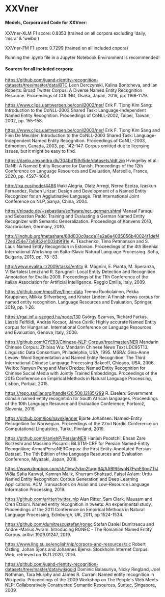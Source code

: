 # XXVner
#### Models, Corpora and Code for XXVner:
XXVner-XLM F1 score: 0.8353 (trained on all corpora excluding 'daily, 'msra' & 'weibo')

XXVner-FM  F1 score: 0.7299 (trained on all included copora)

Running the .ipynb file in a Jupyter Notebook Environment is recommended!

#### Sources for all included corpora:

https://github.com/juand-r/entity-recognition-datasets/tree/master/data/BTC 
Leon Derczynski, Kalina Bontcheva, and Ian Roberts: Broad Twitter Corpus: A Diverse Named Entity Recognition Resource. Proceedings of COLING, Osaka, Japan, 2016, pp. 1169-1179.

https://www.clips.uantwerpen.be/conll2002/ner/ 
Erik F. Tjong Kim Sang: Introduction to the CoNLL-2002 Shared Task: Language-Independent Named Entity Recognition. Proceedings of CoNLL-2002, Taipei, Taiwan, 2002, pp. 155-158.

https://www.clips.uantwerpen.be/conll2003/ner/ 
Erik F. Tjong Kim Sang and Fien De Meulder: Introduction to the CoNLL-2003 Shared Task: Language-Independent Named Entity Recognition. Proceedings of CoNLL-2003, Edmonton, Canada, 2003, pp. 142-147.
Corpus omitted due to licensing issues, but it might be easy to find.

https://danlp.alexandra.dk/304bd159d5de/datasets/ddt.zip
Hvingelby et al.: DaNE: A Named Entity Resource for Danish. Proceedings of the 12th Conference on Language Resources and Evaluation, Marseille, France, 2020, pp. 4597–4604.

http://ixa.eus/node/4486
Iñaki Alegria, Olatz Arregi, Nerea Ezeiza, Izaskun Fernandez, Ruben Urizar: Design and Development of a Named Entity Recognizer for an Agglutinative Language. First International Joint Conference on NLP, Sanya, China, 2004.

https://nlpado.de/~sebastian/software/ner_german.shtml
Manaal Faruqui and Sebastian Padó: Training and Evaluating a German Named Entity Recognizer with Semantic Generalization. Proceedings of Konvens 2010, Saarbrücken, Germany, 2010.

http://linghub.org/metashare/88d030c0acde11e2a6e4005056b40024f1def472ed254e77a8952e1003d9f81e 
A. Tkachenko, Timo Petmanson and S. Laur: Named Entity Recognition in Estonian. Proceedings of the 4th Biennial International Workshop on Balto-Slavic Natural Language Processing. Sofia, Bulgaria, 2013, pp. 78 -83.

http://www.evalita.it/2009/tasks/entity 
B. Magnini, E. Pianta, M. Speranza, V. Bartalesi Lenzi and R. Sprugnoli: Local Entity Detection and Recognition Annotation for Evalita 2009. Proceedings of the 11th Conference of the Italian Association for Artificial Intelligence. Reggio Emilia, Italy, 2009.

https://github.com/mpsilfve/finer-data 
Teemu Ruokolainen, Pekka Kauppinen, Miikka Silfverberg, and Krister Lindén: A finnish news corpus for named entity recognition. Language Resources and Evaluation, Springer, 2019, pp. 1-26.

https://rgai.inf.u-szeged.hu/node/130 
György Szarvas, Richárd Farkas, László Felföldi, András Kocsor, János Csirik: Highly accurate Named Entity corpus for Hungarian. International Conference on Language Resources and Evaluation, Genova, Italy, 2006.

https://github.com/OYE93/Chinese-NLP-Corpus/tree/master/NER
Mandarin Chinese Corpus: Zhibiao Wu: Mandarin Chinese News Text LDC95T13. Linguistic Data Consortium, Philadelphia, USA, 1995.
MSRA: Gina-Anne Levow: Word Segmentation and Named Entity Recognition. The Third International Chinese Language Processing Bakeoff, Chicago, USA, 2006.
Weibo: Nanyun Peng and Mark Dredze: Named Entity Recognition for Chinese Social Media with Jointly Trained Embeddings. Proceedings of the 2015 Conference on Empirical Methods in Natural Language Processing, Lisbon, Portual, 2015.

https://repo.sadilar.org/handle/20.500.12185/299 
R. Eiselen: Government domain named entity recognition for South African languages. Proceedings of the 10th Language Resource and Evaluation Conference, Portorož, Slovenia, 2016.

https://github.com/ljos/navnkjenner
Bjarte Johansen: Named-Entity Recognition for Norwegian. Proceedings of the 22nd Nordic Conference on Computational Linguistics, Turku, Finnland, 2019.

https://github.com/HaniehP/PersianNER 
Hanieh Poostchi, Ehsan Zare Borzeshi and Massimo Piccardi: BiLSTM-CRF for Persian Named-Entity Recognition; ArmanPersoNERCorpus: the First Entity-Annotated Persian Dataset. The 11th Edition of the Language Resources and Evaluation Conference, Miyazaki, Japan, 2018.

https://www.dropbox.com/sh/1ivw7ykm2tugg94/AAB9t5wnN7FynESpo7TjJW8la 
Safia Kanwal, Kamran Malik, Khurram Shahzad, Faisal Aslam: Urdu Named Entity Recognition: Corpus Generation and Deep Learning Applications. ACM Transactions on Asian and Low-Resource Language Information Processing, 2019.

https://github.com/aritter/twitter_nlp 
Alan Ritter, Sam Clark, Mausam and Oren Etzioni. Named entity recognition in tweets: An experimental study. Proceedings of the 2011 Conference on Empirical Methods in Natural Language Processing, Edinburgh, UK, 2011, pp 1524-1534.

https://github.com/dumitrescustefan/ronec 
Stefan Daniel Dumitrescu and Andrei-Marius Avram: Introducing RONEC - The Romanian Named Entity Corpus. arXiv: 1909.01247, 2019.

https://www.ling.su.se/english/nlp/corpora-and-resources/sic 
Robert Östling, Johan Sjons and Johannes Bjerva: Stockholm Internet Corpus. Web, retrieved on 18.11.2020, 2016.

https://github.com/juand-r/entity-recognition-datasets/tree/master/data/wikigold
Dominic Balasuriya, Nicky Ringland, Joel Nothman, Tara Murphy and James R. Curran: Named entity recognition in Wikipedia. Proceedings of the 2009 Workshop on The People's Web Meets NLP: Collaboratively Constructed Semantic Resources, Suntec, Singapore, 2009.
